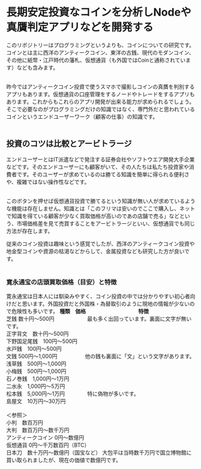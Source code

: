 # 長期安定投資なコインを分析しNodeや真贋判定アプリなどを開発する
このリポジトリーはプログラミングというよりも、コインについての研究です。コインとは主に西洋のアンティークコイン、東洋の古銭、現代のモダンコイン、その他に紙幣・江戸時代の藩札、仮想通貨（も外国ではCoinと通称されています）なども含みます。<br /><br />

昨今ではアンティークコイン投資で使うスマホで撮影しコインの真贋を判別するアプリもあります。仮想通貨の口座管理をするノードやトレードをするアプリもあります。これからもこれらのアプリ開発が出来る能力が求められるでしょう。そこで必要なのがプログラミングだけの知識ではなく、専門外だと思われているコインというエンドユーザーワーク（顧客の仕事）の知識です。<br /><br />

## 投資のコツは比較とアービトラージ
エンドユーザーとはIT派遣などで発注する証券会社やソフトウエア開発大手企業などです。そのエンドユーザーにも顧客がいて、その人たちは私たち投資家や消費者です。そのユーザーが求めているのは勝てる知識を簡単に得られる便利さや、複雑ではない操作性などです。<br /><br />

このボタンを押せば仮想通貨投資で勝てるという知識が無い人が求めているような機能は存在しません。知識とは「このフリマは安いのでここで購入し、ネットで知識を得ている顧客が少なく買取価格が高いのであの店舗で売る」などという、市場価格差を見て売買することをアービトラージといい、仮想通貨でも同じ方法が存在します。

従来のコイン投資は趣味という感覚でしたが、西洋のアンティークコイン投資や地金型コインや資源の枯渇などからして、金属投資なども研究した方が良いです。<br /><br />

### 寛永通宝の店頭買取価格（目安）と特徴
寛永通宝は日本人には馴染みやすく、コイン投資の中では分かりやすい初心者向けだと思います。外国投資だと外国株・為替取引のように現地の情報が少ないので危険性も多いです。
<b>種類　価格　　　　　　　　　　特徴</b>  
芝銭	数十円～500円  　　　　　　最も多く出回っています。裏面に文字が無いです。  
正字背文　数十円～500円  
下野国足尾銭　100円～500円  
水戸銭　100円～500円  
文銭	500円～1,000円  　　　　　他の銭も裏面に「文」という文字があります。  
浅草銭　500円～1,000円  
小梅銭　500円～1,000円  
石ノ巻銭　1,000円～1万円  
二水永　1,000円～5万円  
松本銭　5,000円～1万円  　　　　特に偽物が多いです。  
島屋文　10万円～30万円<br /><br />
＜参照＞  
小判　数百万円  
大判　数百万円～数千万円  
アンティークコイン  0円～数億円  
仮想通貨  0円～千万数百円（BTC）  
日本刀　数十万円～数億円（国宝など）  大包平は当時数千万円で国立博物館に買い取られましたが、現在の価値で数億円です。



